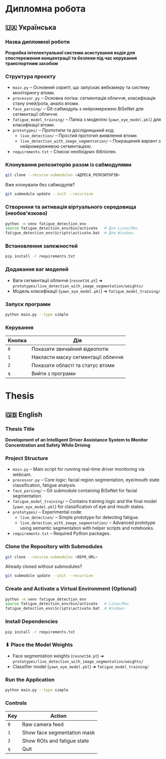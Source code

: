 # Дипломна робота
## 🇺🇦 Українська
###  Назва дипломної роботи
**Розробка інтелектуальної системи асистування водія для спостереження концентрації та безпеки під час керування транспортним засобом**
###  Структура проєкту
- `main.py` – Основний скрипт, що запускає вебкамеру та систему моніторингу втоми.
- `processor.py` – Основна логіка: сегментація обличчя, класифікація стану очей/рота, аналіз втоми.
- `face_parsing/` – Git-сабмодуль з нейромережею BiSeNet для сегментації обличчя.
- `fatigue_model_training/` – Папка з моделлю (`yawn_eye_model.pkl`) для класифікації втоми.
- `prototypes/` – Прототипи та дослідницький код:
  - `live_detection/` – Простий прототип виявлення втоми.
  - `live_detection_with_image_segmentation/` – Покращений варіант з нейромережевою сегментацією.
- `requirements.txt` – Список необхідних бібліотек.
###  Клонування репозиторію разом із сабмодулями
```bash
git clone --recurse-submodules <АДРЕСА_РЕПОЗИТОРІЮ>
```
Вже клонували без сабмодулів?
```bash
git submodule update --init --recursive
```
###  Створення та активація віртуального середовища (необов'язково)
```bash
python -m venv fatigue_detection_env
source fatigue_detection_env/bin/activate   # Для Linux/Mac
fatigue_detection_env\Scripts\activate.bat  # Для Windows
```
###  Встановлення залежностей
```bash
pip install -r requirements.txt
```
###  Додавання ваг моделей
- Ваги сегментації обличчя (`resnet34.pt`) ➜ `prototypes/live_detection_with_image_segmentation/weights/`
- Модель класифікації (`yawn_eye_model.pkl`) ➜ `fatigue_model_training/`
###  Запуск програми
```bash
python main.py --type simple
```
###  Керування
| Кнопка | Дія                                 |
|--------|--------------------------------------|
| `0`    | Показати звичайний відеопотік       |
| `1`    | Накласти маску сегментації обличчя  |
| `2`    | Показати області та статус втоми    |
| `q`    | Вийти з програми                    |
# Thesis
## 🇬🇧 English
### Thesis Title
**Development of an Intelligent Driver Assistance System to Monitor Concentration and Safety While Driving**
### Project Structure
- `main.py` – Main script for running real-time driver monitoring via webcam.
- `processor.py` – Core logic: facial region segmentation, eye/mouth state classification, fatigue analysis.
- `face_parsing/` – Git submodule containing BiSeNet for facial segmentation.
- `fatigue_model_training/` – Contains training logic and the final model (`yawn_eye_model.pkl`) for classification of eye and mouth states.
- `prototypes/` – Experimental code:
  - `live_detection/` – Simple prototype for detecting fatigue.
  - `live_detection_with_image_segmentation/` – Advanced prototype using semantic segmentation with helper scripts and notebooks.
- `requirements.txt` – Required Python packages.
### Clone the Repository with Submodules
```bash
git clone --recurse-submodules <REPO_URL>
```
Already cloned without submodules?
```bash
git submodule update --init --recursive
```
### Create and Activate a Virtual Environment (Optional)
```bash
python -m venv fatigue_detection_env
source fatigue_detection_env/bin/activate   # Linux/Mac
fatigue_detection_env\Scripts\activate.bat  # Windows
```
###  Install Dependencies
```bash
pip install -r requirements.txt
```
### ⬇ Place the Model Weights
- Face segmentation weights (`resnet34.pt`) ➜ `prototypes/live_detection_with_image_segmentation/weights/`
- Classifier model (`yawn_eye_model.pkl`) ➜ `fatigue_model_training/`
###  Run the Application
```bash
python main.py --type simple
```
###  Controls
| Key | Action                      |
|-----|-----------------------------|
| `0` | Raw camera feed             |
| `1` | Show face segmentation mask |
| `2` | Show ROIs and fatigue state |
| `q` | Quit                        |
